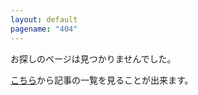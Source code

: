 ```yaml
---
layout: default
pagename: "404"
---
```

<p>お探しのページは見つかりませんでした。</p>
<p><a href="{{ site.url }}/posts">こちら</a>から記事の一覧を見ることが出来ます。</p>
